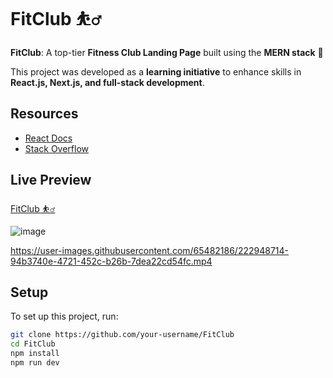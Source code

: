 # FitClub ⛹️‍♂️  

**FitClub**: A top-tier **Fitness Club Landing Page** built using the **MERN stack** 💫  

This project was developed as a **learning initiative** to enhance skills in **React.js, Next.js, and full-stack development**.  

## Resources  

- [React Docs](https://beta.reactjs.org/)  
- [Stack Overflow](https://stackoverflow.com/)  

## Live Preview  

[FitClub ⛹️‍♂️](https://your-live-site-link.com)  

![image](https://user-images.githubusercontent.com/65482186/222947174-1fcc8ae0-64b7-4d02-b81a-9f8c1f95dd31.png)  

<https://user-images.githubusercontent.com/65482186/222948714-94b3740e-4721-452c-b26b-7dea22cd54fc.mp4>  

## Setup  

To set up this project, run:  

```sh
git clone https://github.com/your-username/FitClub
cd FitClub
npm install
npm run dev
